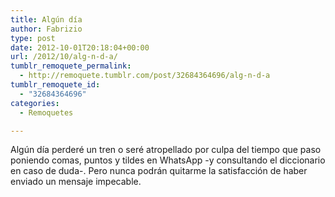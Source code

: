 ```yaml
---
title: Algún día
author: Fabrizio
type: post
date: 2012-10-01T20:18:04+00:00
url: /2012/10/alg-n-d-a/
tumblr_remoquete_permalink:
  - http://remoquete.tumblr.com/post/32684364696/alg-n-d-a
tumblr_remoquete_id:
  - "32684364696"
categories:
  - Remoquetes

---
```

<span>Algún día perderé un tren o seré atropellado por culpa del tiempo que paso poniendo comas, puntos y tildes en WhatsApp -y consultando el diccionario en caso de duda-. Pero nunca podrán quitarme la satisfacción de haber enviado un mensaje impecable.</span>